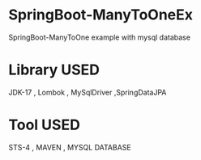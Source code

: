 # SpringBoot-ManyToOneEx
SpringBoot-ManyToOne example with mysql database
# Library USED
JDK-17 , Lombok , MySqlDriver ,SpringDataJPA

# Tool USED
STS-4 , MAVEN , MYSQL DATABASE 
